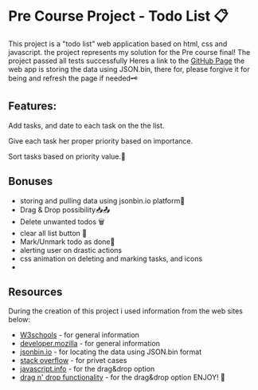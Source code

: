 # Pre Course Project - Todo List 📋

This project is a "todo list" web application based on html, css and javascript.
the project represents my solution for the Pre course final!
The project passed all tests successfully
Heres a link to the [GitHub Page](https://eliav-touitou.github.io/pre-course-2021-final-boilerplate/src/)
the web app is storing the data using JSON.bin, there for, please forgive it for being and refresh the page if needed🗝️

## Features:

Add tasks, and date to each task on the the list.

Give each task her proper priority based on importance.

Sort tasks based on priority value.🔎

## Bonuses

- storing and pulling data using jsonbin.io platform📝
- Drag & Drop possibility📥📤
- Delete unwanted todos 🗑️
- clear all list button 🧹
- Mark/Unmark todo as done📂
- alerting user on drastic actions
- css animation on deleting and marking tasks, and icons
-

## Resources

During the creation of this project i used information from the web sites below:

- [W3schools](https://www.w3schools.com/) - for general information
- [developer.mozilla](https://developer.mozilla.org/en-US/) - for general information
- [jsonbin.io](https://jsonbin.io/) - for locating the data using JSON.bin format
- [stack overflow](https://stackoverflow.com/) - for privet cases
- [javascript.info](https://javascript.info/mouse-drag-and-drop/) - for the drag&drop option
- [drag n' drop functionality](https://htmldom.dev/drag-and-drop-element-in-a-list) - for the drag&drop option
  ENJOY! 🤘

